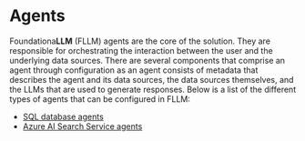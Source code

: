 # Agents

Foundationa**LLM** (FLLM) agents are the core of the solution. They are responsible for orchestrating the interaction between the user and the underlying data sources. There are several components that comprise an agent through configuration as an agent consists of metadata that describes the agent and its data sources, the data sources themselves, and the LLMs that are used to generate responses. Below is a list of the different types of agents that can be configured in FLLM:

- [SQL database agents](sql-database-agents.md)
- [Azure AI Search Service agents](search-service-agent.md)
